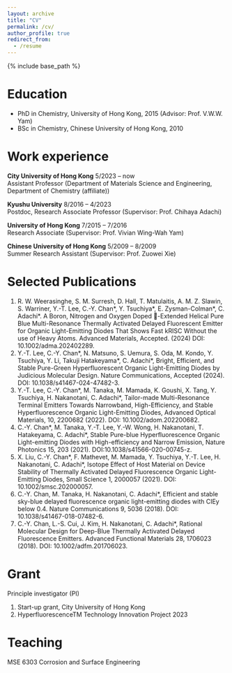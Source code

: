 ```yaml
---
layout: archive
title: "CV"
permalink: /cv/
author_profile: true
redirect_from:
  - /resume
---
```


{% include base_path %}

Education
======
* PhD in Chemistry, University of Hong Kong, 2015 (Advisor: Prof. V.W.W. Yam)
* BSc in Chemistry, Chinese University of Hong Kong, 2010

Work experience
======
**City University of Hong Kong** 5/2023 – now                                                                        
Assistant Professor (Department of Materials Science and Engineering, Department of Chemistry (affiliate)) 

**Kyushu University** 8/2016 – 4/2023                                                                        
Postdoc, Research Associate Professor (Supervisor: Prof. Chihaya Adachi)                            

**University of Hong Kong** 7/2015 – 7/2016                                                                        
 Research Associate (Supervisor: Prof. Vivian Wing-Wah Yam)                                     

**Chinese University of Hong Kong** 5/2009 – 8/2009                                                                        
Summer Research Assistant (Supervisor: Prof. Zuowei Xie)

Selected Publications
======
1.	R. W. Weerasinghe, S. M. Surresh, D. Hall, T. Matulaitis, A. M. Z. Slawin, S. Warriner, Y.-T. Lee, C.-Y. Chan*, Y. Tsuchiya*, E. Zysman-Colman*, C. Adachi*. A Boron, Nitrogen and Oxygen Doped -Extended Helical Pure Blue Multi-Resonance Thermally Activated Delayed Fluorescent Emitter for Organic Light-Emitting Diodes That Shows Fast kRISC Without the use of Heavy Atoms. Advanced Materials, Accepted. (2024) DOI: 10.1002/adma.202402289.
2.	Y.-T. Lee, C.-Y. Chan*, N. Matsuno, S. Uemura, S. Oda, M. Kondo, Y. Tsuchiya, Y. Li, Takuji Hatakeyama*, C. Adachi*, Bright, Efficient, and Stable Pure-Green Hyperfluorescent Organic Light-Emitting Diodes by Judicious Molecular Design. Nature Communications, Accepted (2024). DOI: 10.1038/s41467-024-47482-3.
3.	Y.-T. Lee, C.-Y. Chan*, M. Tanaka, M. Mamada, K. Goushi, X. Tang, Y. Tsuchiya, H. Nakanotani, C. Adachi*, Tailor-made Multi-Resonance Terminal Emitters Towards Narrowband, High-Efficiency, and Stable Hyperfluorescence Organic Light-Emitting Diodes, Advanced Optical Materials, 10, 2200682 (2022). DOI: 10.1002/adom.202200682.
4.	C.-Y. Chan*, M. Tanaka, Y.-T. Lee, Y.-W. Wong, H. Nakanotani, T. Hatakeyama, C. Adachi*, Stable Pure-blue Hyperfluorescence Organic Light-emitting Diodes with High-efficiency and Narrow Emission, Nature Photonics 15, 203 (2021). DOI:10.1038/s41566-020-00745-z.
5.	X. Liu, C.-Y. Chan*, F. Mathevet, M. Mamada, Y. Tsuchiya, Y.-T. Lee, H. Nakanotani, C. Adachi*, Isotope Effect of Host Material on Device Stability of Thermally Activated Delayed Fluorescence Organic Light-Emitting Diodes, Small Science 1, 2000057 (2021). DOI: 10.1002/smsc.202000057.
6.	C.-Y. Chan, M. Tanaka, H. Nakanotani, C. Adachi*, Efficient and stable sky-blue delayed fluorescence organic light-emitting diodes with CIEy below 0.4. Nature Communications 9, 5036 (2018). DOI: 10.1038/s41467-018-07482-6.
7.	C.-Y. Chan, L.-S. Cui, J. Kim, H. Nakanotani, C. Adachi*, Rational Molecular Design for Deep-Blue Thermally Activated Delayed Fluorescence Emitters. Advanced Functional Materials 28, 1706023 (2018). DOI: 10.1002/adfm.201706023.
  
Grant
======
Principle investigator (PI)
1.	Start-up grant, City University of Hong Kong 
2.	HyperfluorescenceTM Technology Innovation Project 2023
 
  
Teaching
======
MSE 6303 Corrosion and Surface Engineering
  

